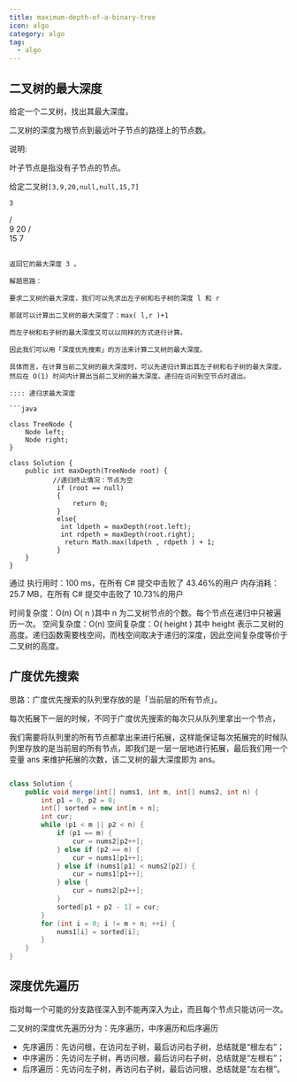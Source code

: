 ```yaml
---
title: maximum-depth-of-a-binary-tree
icon: algo
category: algo
tag:
  - algo
---
```


## 二叉树的最大深度

给定一个二叉树，找出其最大深度。

二叉树的深度为根节点到最远叶子节点的路径上的节点数。

说明:

叶子节点是指没有子节点的节点。

给定二叉树`[3,9,20,null,null,15,7]`

    3
   / \
  9  20
    /  \
   15   7

```

返回它的最大深度 3 。

解题思路：

要求二叉树的最大深度，我们可以先求出左子树和右子树的深度 l 和 r

那就可以计算出二叉树的最大深度了：max( l,r )+1

而左子树和右子树的最大深度又可以以同样的方式进行计算。

因此我们可以用「深度优先搜索」的方法来计算二叉树的最大深度。

具体而言，在计算当前二叉树的最大深度时，可以先递归计算出其左子树和右子树的最大深度，然后在 O(1) 时间内计算出当前二叉树的最大深度。递归在访问到空节点时退出。

:::: 递归求最大深度

```java

class TreeNode {
    Node left;
    Node right;
}

class Solution {
    public int maxDepth(TreeNode root) {
           //递归终止情况：节点为空
            if (root == null)
            {
                return 0;
            }
            else{
             int ldpeth = maxDepth(root.left);
             int rdpeth = maxDepth(root.right);
              return Math.max(ldpeth , rdpeth ) + 1;
            }
    }
}
```

通过
执行用时：100 ms，在所有 C# 提交中击败了 43.46%的用户
内存消耗：25.7 MB，在所有 C# 提交中击败了 10.73%的用户

时间复杂度：O(n) O( n )其中 n 为二叉树节点的个数。每个节点在递归中只被遍历一次。
空间复杂度：O(n) 空间复杂度：O( height ) 其中 height 表示二叉树的高度。递归函数需要栈空间，而栈空间取决于递归的深度，因此空间复杂度等价于二叉树的高度。

## 广度优先搜索

思路：广度优先搜索的队列里存放的是「当前层的所有节点」。

每次拓展下一层的时候，不同于广度优先搜索的每次只从队列里拿出一个节点，

我们需要将队列里的所有节点都拿出来进行拓展，这样能保证每次拓展完的时候队列里存放的是当前层的所有节点，即我们是一层一层地进行拓展，最后我们用一个变量 ans 来维护拓展的次数，该二叉树的最大深度即为 ans。

```java

class Solution {
    public void merge(int[] nums1, int m, int[] nums2, int n) {
        int p1 = 0, p2 = 0;
        int[] sorted = new int[m + n];
        int cur;
        while (p1 < m || p2 < n) {
            if (p1 == m) {
                cur = nums2[p2++];
            } else if (p2 == n) {
                cur = nums1[p1++];
            } else if (nums1[p1] < nums2[p2]) {
                cur = nums1[p1++];
            } else {
                cur = nums2[p2++];
            }
            sorted[p1 + p2 - 1] = cur;
        }
        for (int i = 0; i != m + n; ++i) {
            nums1[i] = sorted[i];
        }
    }
}
```

## 深度优先遍历

指对每一个可能的分支路径深入到不能再深入为止，而且每个节点只能访问一次。

二叉树的深度优先遍历分为：先序遍历，中序遍历和后序遍历

- 先序遍历：先访问根，在访问左子树，最后访问右子树，总结就是“根左右”；
- 中序遍历：先访问左子树，再访问根，最后访问右子树，总结就是“左根右”；
- 后序遍历：先访问左子树，再访问右子树，最后访问根，总结就是“左右根”。
